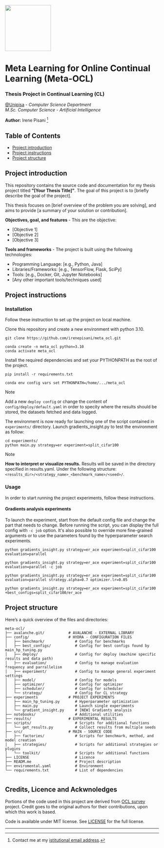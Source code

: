 <img src="https://apre.it/wp-content/uploads/2021/01/logo_uni-pisa.png" width="150" />  

# Meta Learning for Online Continual Learning (Meta-OCL) 

### Thesis Project in Continual Learning (CL)

[@Unipisa](@unipisa) - _Computer Science Department_   
_M.Sc. Computer Science - Artificial Intelligence_

**Author:** Irene Pisani [^1]



## Table of Contents

- [Project introduction](#project-introduction)
- [Project instructions](#project-instructions)
- [Project structure](#project-structure)

## Project introduction 

This repository contains the source code and documentation for my thesis project titled **"[Your Thesis Title]"**. The goal of this project is to [briefly describe the goal of the project]. 

This thesis focuses on [brief overview of the problem you are solving], and aims to provide [a summary of your solution or contribution].

**Objectives, goal, and features** - This are the objective:
- [Objective 1] 
- [Objective 2]
- [Objective 3]

**Tools and frameworks** - The project is built using the following technologies:
- Programming Language: [e.g., Python, Java]
- Libraries/Frameworks: [e.g., TensorFlow, Flask, SciPy]
- Tools: [e.g., Docker, Git, Jupyter Notebooks]
- [Any other important tools/techniques used]

## Project instructions

### Installation 
Follow these instruction to set up the project on local machine.

Clone this repository and create a new environment with python 3.10.
```
git clone https://github.com/irenepisani/meta_ocl.git
```
```
conda create -n meta_ocl python=3.10
conda activate meta_ocl
```
Install the required dependencies and set your PYTHONPATH as the root of the project.
```
pip install -r requirements.txt
```
```
conda env config vars set PYTHONPATH=/home/.../meta_ocl
```
> [!NOTE]
> Add a new `deploy config` or change the content of `config/deploy/default.yaml` in order to specity where the results should be stored, the datasets fetched and data logged.

The environment is now ready for launching one of the script contained in `experiments/` directory.
Launch gradients_insight.py to test the environment as follow:
   ```
   cd experiments/
   python main.py strategy=er experiment=split_cifar100
   ```
> [!NOTE]
> **How to interpret or visualize results.**
>  Results will be saved in the directory specified in results.yaml. Under the following structure:`<results_dir>/<strategy_name>_<benchmark_name>/<seed>/`.

### Usage 

In order to start running the project experiments, follow these instructions.

#### Gradients analysis experiments 

To launch the experiment, start from the default config file and change the part that needs to change. Before running the script, you can display the full config with `-c job` option. It's also possible to override more fine-grained arguments or to use the parameters found by the hyperparameter search experiments. 
   ```
   python gradients_insight.py strategy=er_ace experiment=split_cifar100 evaluation=parallel
   ```
   ```
   python gradients_insight.py strategy=er_ace experiment=split_cifar100 evaluation=parallel -c job
   ```
   ```
   python gradients_insight.py strategy=er_ace experiment=split_cifar100 evaluation=parallel strategy.alpha=0.7 optimizer.lr=0.05
   ```
   ```
   python gradients_insight.py strategy=er_ace experiment=split_cifar100 +best_configs=split_cifar100/er_ace
   ```
  


## Project structure

Here’s a quick overview of the files and directories:

```
meta-ocl/
├── avalanche.git/           # AVALANCHE - EXTERNAL LIBRARY
├── config/                  # HYDRA - CONFIGURATION FILES
│   ├── benchmark/              # Config for benchmarks
│   ├── best_configs/           # Config for best configs found by main_hp_tuning.py
│   ├── deploy/                 # Config for deploy (machine specific results and data path)
│   ├── evaluation/             # Config to manage evaluation frequency and parrallelism
│   ├── experiment/             # Config to manage general experiment settings
│   ├── model/                  # Config for models
│   ├── optimizer/              # Config for optimizer
│   ├── scheduler/              # Config for scheduler
│   └── strategy/               # Config for CL strategy
├── experiments              # PROJECT EXPERIMENTS 
│   ├── main_hp_tuning.py       # Hyperparameter optimization
│   ├── main.py                 # Launch single experiments
│   └── gradient_insight.py     # [NEW] Gradients analysis 
├── notebooks/                  # Additional utilities
├── results/                 # EXPERIMENTAL RESULTS
├── scripts/                    # Scripts for additional functions
│   └── get_results.py          # Collect results from multiple seeds
├── src/                     # MAIN - SOURCE CODE                      
│   ├── factories/              # Scripts for benchmark, method, and model creation
│   ├── strategies/             # Scripts for additional strategies or plugins
│   └── toolkit/                # Scripts for additional functions
├── LICENSE                     # Licence
├── READM.me                    # Project description
├── enviromental.yaml           # Environment
└── requirements.txt            # List of dependencies
                  
```

## Credits, Licence and Ackwnoledges

Portions of the code used in this project are derived from [OCL survey](https://github.com/AlbinSou/ocl_survey) project. Credit goes to the original authors for their contributions, upon which this work is based.  

Code is available under MIT license. See [LICENSE](LICENSE) for the full license.

---

[^1]: Contact me at my [istitutional email address](mail-to:i.pisani1@studenti.unipi.it).

